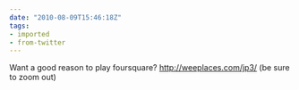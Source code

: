 ```yaml
---
date: "2010-08-09T15:46:18Z"
tags:
- imported
- from-twitter
---
```

Want a good reason to play foursquare? http://weeplaces.com/jp3/ \(be sure to zoom out\)
